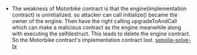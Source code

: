 
* The weakness of Motorbike contract is that the engine(implementation contract) is uninitialized. so attacker can call initialize() became the owner of the engine. Then have the right calling upgradeToAndCall which can make a malicious contract as the engine meanwhile along with executing the selfdestruct. This leads to delete the engine contract. So the Motorbike contract's implementation contract lost.
[sepolia-solve-tx](https://sepolia.etherscan.io/tx/0xa4c6f273ffe39585277a58e6b0f38216fe447d931860ef5cf729b98ea0f97789)
